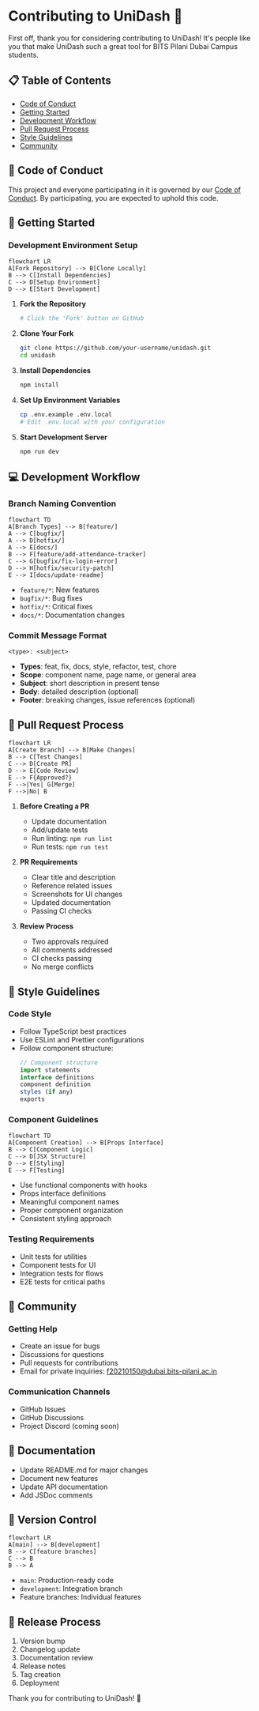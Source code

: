 # Contributing to UniDash 🚀

First off, thank you for considering contributing to UniDash! It's people like you that make UniDash such a great tool for BITS Pilani Dubai Campus students.

## 📋 Table of Contents

- [Code of Conduct](#code-of-conduct)
- [Getting Started](#getting-started)
- [Development Workflow](#development-workflow)
- [Pull Request Process](#pull-request-process)
- [Style Guidelines](#style-guidelines)
- [Community](#community)

## 📜 Code of Conduct

This project and everyone participating in it is governed by our [Code of Conduct](CODE_OF_CONDUCT.md). By participating, you are expected to uphold this code.

## 🚀 Getting Started

### Development Environment Setup

```mermaid
flowchart LR
A[Fork Repository] --> B[Clone Locally]
B --> C[Install Dependencies]
C --> D[Setup Environment]
D --> E[Start Development]
```

1. **Fork the Repository**
   ```bash
   # Click the 'Fork' button on GitHub
   ```

2. **Clone Your Fork**
   ```bash
   git clone https://github.com/your-username/unidash.git
   cd unidash
   ```

3. **Install Dependencies**
   ```bash
   npm install
   ```

4. **Set Up Environment Variables**
   ```bash
   cp .env.example .env.local
   # Edit .env.local with your configuration
   ```

5. **Start Development Server**
   ```bash
   npm run dev
   ```

## 💻 Development Workflow

### Branch Naming Convention

```mermaid
flowchart TD
A[Branch Types] --> B[feature/]
A --> C[bugfix/]
A --> D[hotfix/]
A --> E[docs/]
B --> F[feature/add-attendance-tracker]
C --> G[bugfix/fix-login-error]
D --> H[hotfix/security-patch]
E --> I[docs/update-readme]
```


- `feature/*`: New features
- `bugfix/*`: Bug fixes
- `hotfix/*`: Critical fixes
- `docs/*`: Documentation changes

### Commit Message Format

```
<type>: <subject>
```

- **Types**: feat, fix, docs, style, refactor, test, chore
- **Scope**: component name, page name, or general area
- **Subject**: short description in present tense
- **Body**: detailed description (optional)
- **Footer**: breaking changes, issue references (optional)

## 🔄 Pull Request Process

```mermaid
flowchart LR
A[Create Branch] --> B[Make Changes]
B --> C[Test Changes]
C --> D[Create PR]
D --> E[Code Review]
E --> F{Approved?}
F -->|Yes| G[Merge]
F -->|No| B
```


1. **Before Creating a PR**
   - Update documentation
   - Add/update tests
   - Run linting: `npm run lint`
   - Run tests: `npm run test`

2. **PR Requirements**
   - Clear title and description
   - Reference related issues
   - Screenshots for UI changes
   - Updated documentation
   - Passing CI checks

3. **Review Process**
   - Two approvals required
   - All comments addressed
   - CI checks passing
   - No merge conflicts

## 🎨 Style Guidelines

### Code Style

- Follow TypeScript best practices
- Use ESLint and Prettier configurations
- Follow component structure:
  ```typescript
  // Component structure
  import statements
  interface definitions
  component definition
  styles (if any)
  exports
  ```

### Component Guidelines

```mermaid
flowchart TD
A[Component Creation] --> B[Props Interface]
B --> C[Component Logic]
C --> D[JSX Structure]
D --> E[Styling]
E --> F[Testing]
```


- Use functional components with hooks
- Props interface definitions
- Meaningful component names
- Proper component organization
- Consistent styling approach

### Testing Requirements

- Unit tests for utilities
- Component tests for UI
- Integration tests for flows
- E2E tests for critical paths

## 👥 Community

### Getting Help

- Create an issue for bugs
- Discussions for questions
- Pull requests for contributions
- Email for private inquiries: f20210150@dubai.bits-pilani.ac.in

### Communication Channels

- GitHub Issues
- GitHub Discussions
- Project Discord (coming soon)

## 📝 Documentation

- Update README.md for major changes
- Document new features
- Update API documentation
- Add JSDoc comments

## 🔄 Version Control

```mermaid
flowchart LR
A[main] --> B[development]
B --> C[feature branches]
C --> B
B --> A
```


- `main`: Production-ready code
- `development`: Integration branch
- Feature branches: Individual features

## 🚀 Release Process

1. Version bump
2. Changelog update
3. Documentation review
4. Release notes
5. Tag creation
6. Deployment

Thank you for contributing to UniDash! 🎉